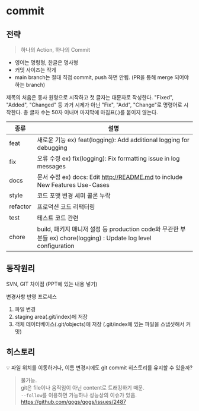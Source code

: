 
# commit
## 전략
> 하나의 Action, 하나의 Commit

- 영어는 명령형, 한글은 명사형
- 커밋 사이즈는 작게
- main branch는 절대 직접 commit, push 하면 안됨. (PR을 통해 merge 되어야 하는 branch)

제목의 처음은 동사 원형으로 시작하고 첫 글자는 대문자로 작성한다. "Fixed", "Added", "Changed" 등 과거 시제가 아닌 "Fix", "Add", "Change"로 명령어로 시작한다. 총 글자 수는 50자 이내며 마지막에 마침표(.)를 붙이지 않는다.

| 종류 | 설명 |
| --- | --- |
| feat  | 새로운 기능 ex) feat(logging): Add additional logging for debugging |
| fix | 오류 수정 ex) fix(logging): Fix formatting issue in log messages |
| docs | 문서 수정 ex) docs: Edit http://README.md to include New Features Use-Cases |
| style | 코드 포맷 변경 세미 콜론 누락 |
| refactor | 프로덕션 코드 리팩터링 |
| test | 테스트 코드 관련 |
| chore | build, 패키지 매니저 설정 등 production code와 무관한 부분들 ex) chore(logging) : Update log level configuration |

## 동작원리
SVN, GIT 차이점 (PPT에 있는 내용 넣기)

변경사항 반영 프로세스
1. 파일 변경
2. staging area(.git/index)에 저장
3. 객체 데이터베이스(.git/objects)에 저장 (.git/index에 있는 파일을 스냅샷해서 커밋)

## 히스토리
💡 파일 위치를 이동하거나, 이름 변경시에도 git commit 히스토리를 유지할 수 있을까?   
> 불가능.     
> git은 file이나 움직임이 아닌 content로 트래킹하기 때문.   
> `--follow`를 이용하면 가능하나 성능상의 이슈가 있음.   
> https://github.com/gogs/gogs/issues/2487